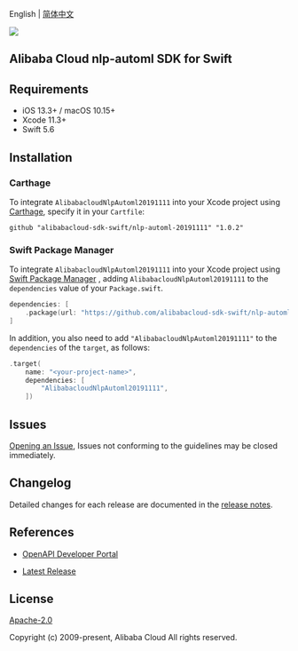 English | [简体中文](README-CN.md)

![](https://aliyunsdk-pages.alicdn.com/icons/AlibabaCloud.svg)

## Alibaba Cloud nlp-automl SDK for Swift

## Requirements

- iOS 13.3+ / macOS 10.15+
- Xcode 11.3+
- Swift 5.6

## Installation

### Carthage

To integrate `AlibabacloudNlpAutoml20191111` into your Xcode project using [Carthage](https://github.com/Carthage/Carthage), specify it in your `Cartfile`:

```ogdl
github "alibabacloud-sdk-swift/nlp-automl-20191111" "1.0.2"
```

### Swift Package Manager

To integrate `AlibabacloudNlpAutoml20191111` into your Xcode project using [Swift Package Manager](https://swift.org/package-manager/) , adding `AlibabacloudNlpAutoml20191111` to the `dependencies` value of your `Package.swift`.

```swift
dependencies: [
    .package(url: "https://github.com/alibabacloud-sdk-swift/nlp-automl-20191111.git", from: "1.0.2")
]
```

In addition, you also need to add `"AlibabacloudNlpAutoml20191111"` to the `dependencies` of the `target`, as follows:

```swift
.target(
    name: "<your-project-name>",
    dependencies: [
        "AlibabacloudNlpAutoml20191111",
    ])
```

## Issues

[Opening an Issue](https://github.com/alibabacloud-sdk-swift/nlp-automl-20191111/issues/new), Issues not conforming to the guidelines may be closed immediately.

## Changelog

Detailed changes for each release are documented in the [release notes](./ChangeLog.txt).

## References

* [OpenAPI Developer Portal](https://next.api.alibabacloud.com/home)
- [Latest Release](https://github.com/alibabacloud-sdk-swift/nlp-automl-20191111)

## License

[Apache-2.0](http://www.apache.org/licenses/LICENSE-2.0)

Copyright (c) 2009-present, Alibaba Cloud All rights reserved.
